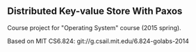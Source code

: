 ## Distributed Key-value Store With Paxos

Course project for "Operating System" course (2015 spring).

Based on MIT CS6.824: git://g.csail.mit.edu/6.824-golabs-2014
